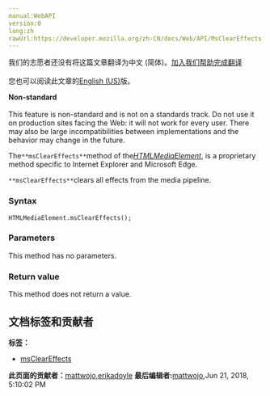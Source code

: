 ```yaml
---
manual:WebAPI
version:0
lang:zh
rawUrl:https://developer.mozilla.org/zh-CN/docs/Web/API/MsClearEffects
---
```




<bdi>我们的志愿者还没有将这篇文章翻译为<bdi>中文 (简体)</bdi>。[加入我们帮助完成翻译](%15269 "")<br></br>您也可以阅读此文章的[English (US)](%15270 "")版。</bdi>






**Non-standard**<br></br>This feature is non-standard and is not on a standards track. Do not use it on production sites facing the Web: it will not work for every user. There may also be large incompatibilities between implementations and the behavior may change in the future.








The`**msClearEffects**`method of the[<em>HTMLMediaElement</em>](%13228 ""), is a proprietary method specific to Internet Explorer and Microsoft Edge.



`**msClearEffects**`clears all effects from the media pipeline.


### Syntax<a name="Syntax"></a>

```
HTMLMediaElement.msClearEffects();
```

### Parameters<a name="Parameters"></a>


This method has no parameters.


### Return value<a name="Return_value"></a>


This method does not return a value.




## 文档标签和贡献者
**标签：**
* [msClearEffects](%15271 "")

**此页面的贡献者：**[mattwojo](%14635 ""),[erikadoyle](%3894 "")
**最后编辑者:**[mattwojo](%14635 ""),<time>Jun 21, 2018, 5:10:02 PM</time>


